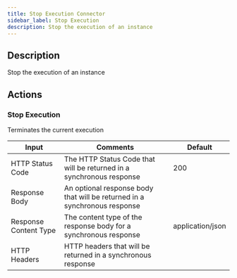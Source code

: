 ```yaml
---
title: Stop Execution Connector
sidebar_label: Stop Execution
description: Stop the execution of an instance
---
```


## Description

Stop the execution of an instance

## Actions

### Stop Execution

Terminates the current execution

| Input                 | Comments                                                                  | Default          |
| --------------------- | ------------------------------------------------------------------------- | ---------------- |
| HTTP Status Code      | The HTTP Status Code that will be returned in a synchronous response      | 200              |
| Response Body         | An optional response body that will be returned in a synchronous response |                  |
| Response Content Type | The content type of the response body for a synchronous response          | application/json |
| HTTP Headers          | HTTP headers that will be returned in a synchronous response              |                  |
